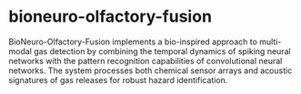 # bioneuro-olfactory-fusion
BioNeuro-Olfactory-Fusion implements a bio-inspired approach to multi-modal gas detection by combining the temporal dynamics of spiking neural networks with the pattern recognition capabilities of convolutional neural networks. The system processes both chemical sensor arrays and acoustic signatures of gas releases for robust hazard identification.
